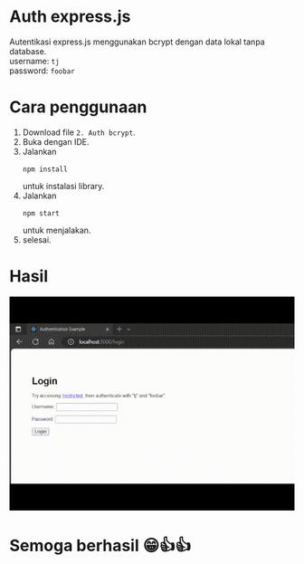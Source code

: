 # Auth express.js
Autentikasi express.js menggunakan bcrypt dengan data lokal tanpa database.\
username: `tj` \
password: `foobar`

# Cara penggunaan
1. Download file `2. Auth bcrypt`.
1. Buka dengan IDE.
1. Jalankan 
    ```
    npm install
    ``` 
    untuk instalasi library.
1. Jalankan
    ```
    npm start
    ```
    untuk menjalakan.
1. selesai.

# Hasil
![auth-bcrypt-local-express-js](auth-bcrypt-local-express-js.gif)

# Semoga berhasil 😁👍👍
